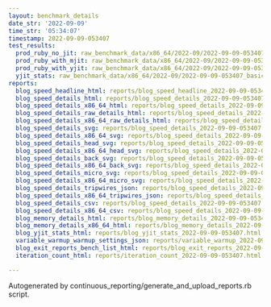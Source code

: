 ```yaml
---
layout: benchmark_details
date_str: '2022-09-09'
time_str: '05:34:07'
timestamp: 2022-09-09-053407
test_results:
  prod_ruby_no_jit: raw_benchmark_data/x86_64/2022-09/2022-09-09-053407_basic_benchmark_prod_ruby_no_jit.json
  prod_ruby_with_mjit: raw_benchmark_data/x86_64/2022-09/2022-09-09-053407_basic_benchmark_prod_ruby_with_mjit.json
  prod_ruby_with_yjit: raw_benchmark_data/x86_64/2022-09/2022-09-09-053407_basic_benchmark_prod_ruby_with_yjit.json
  yjit_stats: raw_benchmark_data/x86_64/2022-09/2022-09-09-053407_basic_benchmark_yjit_stats.json
reports:
  blog_speed_headline_html: reports/blog_speed_headline_2022-09-09-053407.html
  blog_speed_details_html: reports/blog_speed_details_2022-09-09-053407.html
  blog_speed_details_x86_64_html: reports/blog_speed_details_2022-09-09-053407.x86_64.html
  blog_speed_details_raw_details_html: reports/blog_speed_details_2022-09-09-053407.raw_details.html
  blog_speed_details_x86_64_raw_details_html: reports/blog_speed_details_2022-09-09-053407.x86_64.raw_details.html
  blog_speed_details_svg: reports/blog_speed_details_2022-09-09-053407.svg
  blog_speed_details_x86_64_svg: reports/blog_speed_details_2022-09-09-053407.x86_64.svg
  blog_speed_details_head_svg: reports/blog_speed_details_2022-09-09-053407.head.svg
  blog_speed_details_x86_64_head_svg: reports/blog_speed_details_2022-09-09-053407.x86_64.head.svg
  blog_speed_details_back_svg: reports/blog_speed_details_2022-09-09-053407.back.svg
  blog_speed_details_x86_64_back_svg: reports/blog_speed_details_2022-09-09-053407.x86_64.back.svg
  blog_speed_details_micro_svg: reports/blog_speed_details_2022-09-09-053407.micro.svg
  blog_speed_details_x86_64_micro_svg: reports/blog_speed_details_2022-09-09-053407.x86_64.micro.svg
  blog_speed_details_tripwires_json: reports/blog_speed_details_2022-09-09-053407.tripwires.json
  blog_speed_details_x86_64_tripwires_json: reports/blog_speed_details_2022-09-09-053407.x86_64.tripwires.json
  blog_speed_details_csv: reports/blog_speed_details_2022-09-09-053407.csv
  blog_speed_details_x86_64_csv: reports/blog_speed_details_2022-09-09-053407.x86_64.csv
  blog_memory_details_html: reports/blog_memory_details_2022-09-09-053407.html
  blog_memory_details_x86_64_html: reports/blog_memory_details_2022-09-09-053407.x86_64.html
  blog_yjit_stats_html: reports/blog_yjit_stats_2022-09-09-053407.html
  variable_warmup_warmup_settings_json: reports/variable_warmup_2022-09-09-053407.warmup_settings.json
  blog_exit_reports_bench_list_html: reports/blog_exit_reports_2022-09-09-053407.bench_list.html
  iteration_count_html: reports/iteration_count_2022-09-09-053407.html

---
```

Autogenerated by continuous_reporting/generate_and_upload_reports.rb script.
